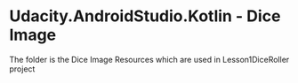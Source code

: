 # Udacity.AndroidStudio.Kotlin - Dice Image
The folder is the Dice Image Resources which are used in Lesson1DiceRoller project
